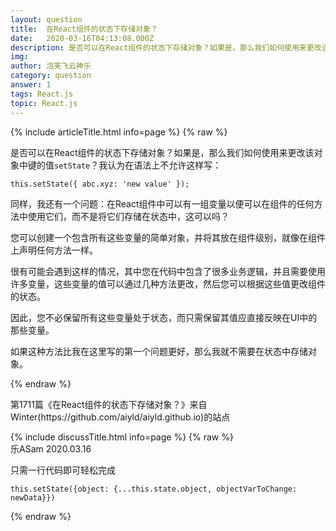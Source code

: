 ```yaml
---
layout: question
title:  在React组件的状态下存储对象？
date:   2020-03-16T04:13:08.000Z
description: 是否可以在React组件的状态下存储对象？如果是，那么我们如何使用来更改该对象中键的值setState？我认为在语法上不允许这样写：this.setS...
img: 
author: 泡芙飞云神乐
category: question
answer: 1
tags: React.js
topic: React.js
---
```

<div class="article-root">
  <div class="article">
    {% include articleTitle.html info=page %}
    {% raw %}
    <div class="article-content"><p><font style="vertical-align: inherit;"><font style="vertical-align: inherit;">是否可以在React组件的状态下存储对象？</font><font style="vertical-align: inherit;">如果是，那么我们如何使用来更改该对象中键的值</font></font><code>setState</code><font style="vertical-align: inherit;"><font style="vertical-align: inherit;">？</font><font style="vertical-align: inherit;">我认为在语法上不允许这样写：</font></font></p>

<pre><code>this.setState({ abc.xyz: 'new value' });
</code></pre>

<p><font style="vertical-align: inherit;"><font style="vertical-align: inherit;">同样，我还有一个问题：在React组件中可以有一组变量以便可以在组件的任何方法中使用它们，而不是将它们存储在状态中，这可以吗？ </font></font></p>

<p><font style="vertical-align: inherit;"><font style="vertical-align: inherit;">您可以创建一个包含所有这些变量的简单对象，并将其放在组件级别，就像在组件上声明任何方法一样。 </font></font></p>

<p><font style="vertical-align: inherit;"><font style="vertical-align: inherit;">很有可能会遇到这样的情况，其中您在代码中包含了很多业务逻辑，并且需要使用许多变量，这些变量的值可以通过几种方法更改，然后您可以根据这些值更改组件的状态。 </font></font></p>

<p><font style="vertical-align: inherit;"><font style="vertical-align: inherit;">因此，您不必保留所有这些变量处于状态，而只需保留其值应直接反映在UI中的那些变量。</font></font></p>

<p><font style="vertical-align: inherit;"><font style="vertical-align: inherit;">如果这种方法比我在这里写的第一个问题更好，那么我就不需要在状态中存储对象。</font></font></p></div>
    {% endraw %}
  </div>
  <p class="winter_mark">第1711篇《在React组件的状态下存储对象？》来自Winter(https://github.com/aiyld/aiyld.github.io)的站点</p>
  <div class="discuss-wrapper">
    {% include discussTitle.html info=page %}
    {% raw %}
    <div class="discuss-item">
        <div class="discuss-parent">
          <div class="discuss-meta">
            <span class="discuss-user">乐ASam</span>
            <span class="discuss-time">2020.03.16</span>
          </div>
          <div class="discuss-comment"><p><font style="vertical-align: inherit;"><font style="vertical-align: inherit;">只需一行代码即可轻松完成</font></font></p>

<p><code>this.setState({object: {...this.state.object, objectVarToChange: newData}})</code></p></div>
        </div></div>
    {% endraw %}
  </div>
<div>
